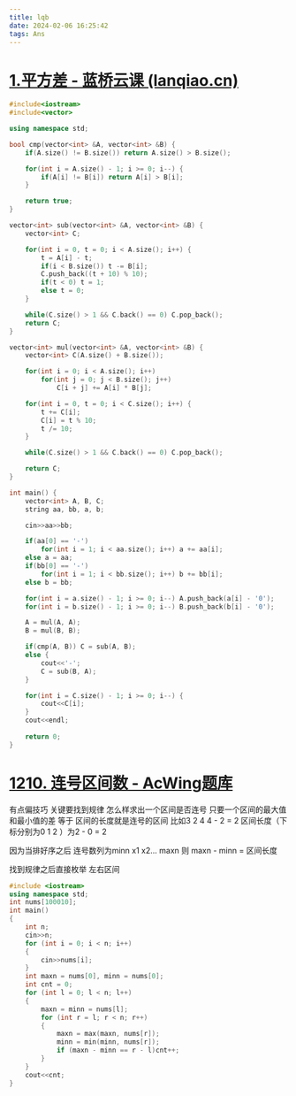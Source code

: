 ```yaml
---
title: lqb
date: 2024-02-06 16:25:42
tags: Ans
---
```


# [1.平方差 - 蓝桥云课 (lanqiao.cn)](https://www.lanqiao.cn/problems/3213/learning/?subject_code=1&group_code=5&match_num=14&match_flow=1&origin=cup)

```C++
#include<iostream>
#include<vector>

using namespace std;

bool cmp(vector<int> &A, vector<int> &B) {
    if(A.size() != B.size()) return A.size() > B.size();

    for(int i = A.size() - 1; i >= 0; i--) {
        if(A[i] != B[i]) return A[i] > B[i];
    }

    return true;
}

vector<int> sub(vector<int> &A, vector<int> &B) {
    vector<int> C;

    for(int i = 0, t = 0; i < A.size(); i++) {
        t = A[i] - t;
        if(i < B.size()) t -= B[i];
        C.push_back((t + 10) % 10);
        if(t < 0) t = 1;
        else t = 0;
    }

    while(C.size() > 1 && C.back() == 0) C.pop_back();
    return C;
}

vector<int> mul(vector<int> &A, vector<int> &B) {
    vector<int> C(A.size() + B.size());

    for(int i = 0; i < A.size(); i++) 
        for(int j = 0; j < B.size(); j++) 
            C[i + j] += A[i] * B[j];

    for(int i = 0, t = 0; i < C.size(); i++) {
        t += C[i];
        C[i] = t % 10;
        t /= 10;
    }

    while(C.size() > 1 && C.back() == 0) C.pop_back();

    return C;
}

int main() {
    vector<int> A, B, C;
    string aa, bb, a, b;

    cin>>aa>>bb;

    if(aa[0] == '-') 
        for(int i = 1; i < aa.size(); i++) a += aa[i];
    else a = aa;
    if(bb[0] == '-') 
        for(int i = 1; i < bb.size(); i++) b += bb[i];
    else b = bb;

    for(int i = a.size() - 1; i >= 0; i--) A.push_back(a[i] - '0');
    for(int i = b.size() - 1; i >= 0; i--) B.push_back(b[i] - '0');

    A = mul(A, A);
    B = mul(B, B);

    if(cmp(A, B)) C = sub(A, B);
    else {
        cout<<'-';
        C = sub(B, A);
    }

    for(int i = C.size() - 1; i >= 0; i--) {
        cout<<C[i];
    }
    cout<<endl;
    
    return 0;
}
```

# [1210. 连号区间数 - AcWing题库](https://www.acwing.com/problem/content/description/1212/)

有点偏技巧 关键要找到规律 怎么样求出一个区间是否连号   只要一个区间的最大值和最小值的差 等于 区间的长度就是连号的区间   比如3 2 4    4 - 2 = 2 区间长度（下标分别为0 1 2 ）为2 - 0 = 2   

因为当排好序之后 连号数列为minn x1 x2... maxn 则 maxn - minn = 区间长度

找到规律之后直接枚举 左右区间

```c++
#include <iostream>
using namespace std;
int nums[100010];
int main()
{
    int n;
    cin>>n;
    for (int i = 0; i < n; i++)
    {
        cin>>nums[i];
    }
    int maxn = nums[0], minn = nums[0];
    int cnt = 0;
    for (int l = 0; l < n; l++)
    {
        maxn = minn = nums[l];
        for (int r = l; r < n; r++)
        {
            maxn = max(maxn, nums[r]);
            minn = min(minn, nums[r]);
            if (maxn - minn == r - l)cnt++;
        }
    }
    cout<<cnt;
}
```

